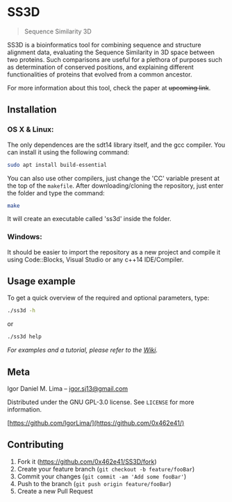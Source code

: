 # SS3D
> Sequence Similarity 3D

SS3D is a bioinformatics tool for combining sequence and structure alignment data,
evaluating the Sequence Similarity in 3D space between two proteins. Such comparisons
are useful for a plethora of purposes such as determination of conserved positions,
and explaining different functionalities of proteins that evolved from a common ancestor.

For more information about this tool, check the paper at ~~upcoming link~~.

## Installation

### OS X & Linux:

The only dependences are the sdt14 library itself, and the gcc compiler.
You can install it using the following command:

```sh
sudo apt install build-essential
```

You can also use other compilers, just change the 'CC' variable present at the top
of the ``makefile``.
After downloading/cloning the repository, just enter the folder and type the command:

```sh
make
```

It will create an executable called 'ss3d' inside the folder.

### Windows:

It should be easier to import the repository as a new project and compile it using Code::Blocks,
Visual Studio or any c++14 IDE/Compiler.

## Usage example

To get a quick overview of the required and optional parameters, type:

```sh
./ss3d -h
```

or

```sh
./ss3d help
```

_For examples and a tutorial, please refer to the [Wiki][wiki]._

## Meta

Igor Daniel M. Lima – igor.sj13@gmail.com

Distributed under the GNU GPL-3.0 license. See ``LICENSE`` for more information.

[https://github.com/IgorLima/](https://github.com/0x462e41/)

## Contributing

1. Fork it (<https://github.com/0x462e41/SS3D/fork>)
2. Create your feature branch (`git checkout -b feature/fooBar`)
3. Commit your changes (`git commit -am 'Add some fooBar'`)
4. Push to the branch (`git push origin feature/fooBar`)
5. Create a new Pull Request

<!-- Markdown link & img dfn's -->
[wiki]: https://github.com/0x462e41/SS3D/wiki/Tutorial
